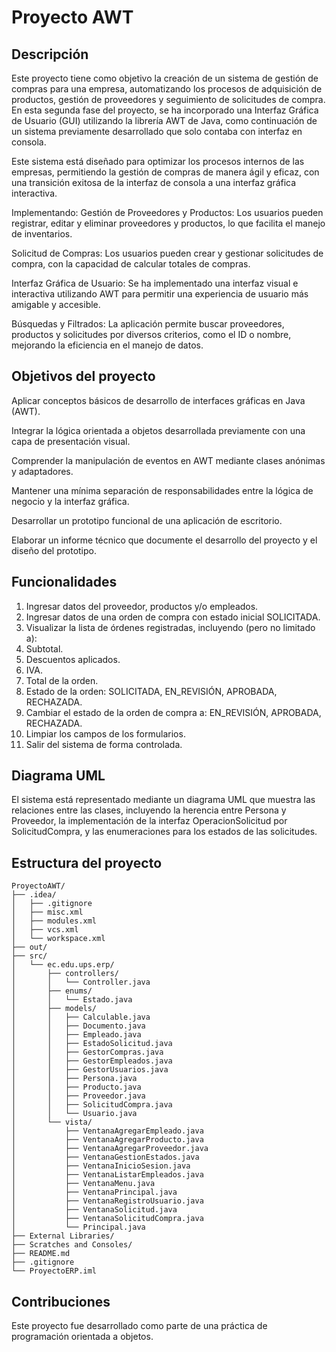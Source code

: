 # Proyecto AWT

## Descripción
Este proyecto tiene como objetivo la creación de un sistema de gestión de compras para una empresa, automatizando los procesos de adquisición de productos, gestión de proveedores y seguimiento de solicitudes de compra. En esta segunda fase del proyecto, se ha incorporado una Interfaz Gráfica de Usuario (GUI) utilizando la librería AWT de Java, como continuación de un sistema previamente desarrollado que solo contaba con interfaz en consola.

Este sistema está diseñado para optimizar los procesos internos de las empresas, permitiendo la gestión de compras de manera ágil y eficaz, con una transición exitosa de la interfaz de consola a una interfaz gráfica interactiva.

Implementando: Gestión de Proveedores y Productos: Los usuarios pueden registrar, editar y eliminar proveedores y productos, lo que facilita el manejo de inventarios.

Solicitud de Compras: Los usuarios pueden crear y gestionar solicitudes de compra, con la capacidad de calcular totales de compras.

Interfaz Gráfica de Usuario: Se ha implementado una interfaz visual e interactiva utilizando AWT para permitir una experiencia de usuario más amigable y accesible.

Búsquedas y Filtrados: La aplicación permite buscar proveedores, productos y solicitudes por diversos criterios, como el ID o nombre, mejorando la eficiencia en el manejo de datos.

## Objetivos del proyecto
Aplicar conceptos básicos de desarrollo de interfaces gráficas en Java (AWT).

Integrar la lógica orientada a objetos desarrollada previamente con una capa de presentación visual.

Comprender la manipulación de eventos en AWT mediante clases anónimas y adaptadores.

Mantener una mínima separación de responsabilidades entre la lógica de negocio y la interfaz gráfica.

Desarrollar un prototipo funcional de una aplicación de escritorio.

Elaborar un informe técnico que documente el desarrollo del proyecto y el diseño del prototipo.

## Funcionalidades
1. Ingresar datos del proveedor, productos y/o empleados.
2. Ingresar datos de una orden de compra con estado inicial SOLICITADA.
3. Visualizar la lista de órdenes registradas, incluyendo (pero no limitado a):
4. Subtotal.
5. Descuentos aplicados.
6. IVA.
7. Total de la orden.
8. Estado de la orden: SOLICITADA, EN_REVISIÓN, APROBADA, RECHAZADA.
9. Cambiar el estado de la orden de compra a: EN_REVISIÓN, APROBADA, RECHAZADA.
10. Limpiar los campos de los formularios.
11. Salir del sistema de forma controlada.

## Diagrama UML

El sistema está representado mediante un diagrama UML que muestra las relaciones entre las clases, incluyendo la herencia entre Persona y Proveedor, la implementación de la interfaz OperacionSolicitud por SolicitudCompra, y las enumeraciones para los estados de las solicitudes.

## Estructura del proyecto

```
ProyectoAWT/
├── .idea/                       
│   ├── .gitignore
│   ├── misc.xml
│   ├── modules.xml
│   ├── vcs.xml
│   └── workspace.xml
├── out/                            
├── src/                            
│   └── ec.edu.ups.erp/         
│       ├── controllers/          
│       │   └── Controller.java
│       ├── enums/                  
│       │   └── Estado.java         
│       ├── models/              
│       │   ├── Calculable.java    
│       │   ├── Documento.java     
│       │   ├── Empleado.java      
│       │   ├── EstadoSolicitud.java
│       │   ├── GestorCompras.java  
│       │   ├── GestorEmpleados.java 
│       │   ├── GestorUsuarios.java 
│       │   ├── Persona.java        
│       │   ├── Producto.java      
│       │   ├── Proveedor.java      
│       │   ├── SolicitudCompra.java 
│       │   └── Usuario.java       
│       └── vista/                 
│           ├── VentanaAgregarEmpleado.java
│           ├── VentanaAgregarProducto.java
│           ├── VentanaAgregarProveedor.java
│           ├── VentanaGestionEstados.java
│           ├── VentanaInicioSesion.java
│           ├── VentanaListarEmpleados.java
│           ├── VentanaMenu.java
│           ├── VentanaPrincipal.java
│           ├── VentanaRegistroUsuario.java
│           ├── VentanaSolicitud.java
│           ├── VentanaSolicitudCompra.java
│           └── Principal.java       
├── External Libraries/             
├── Scratches and Consoles/      
├── README.md                    
├── .gitignore                     
└── ProyectoERP.iml               
```
## Contribuciones

Este proyecto fue desarrollado como parte de una práctica de programación orientada a objetos.